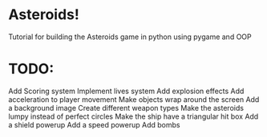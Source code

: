 # Asteroids!

Tutorial for building the Asteroids game in python using pygame and OOP

# TODO:
Add Scoring system
Implement lives system
Add explosion effects
Add acceleration to player movement
Make objects wrap around the screen
Add a background image
Create different weapon types
Make the asteroids lumpy instead of perfect circles
Make the ship have a triangular hit box
Add a shield powerup
Add a speed powerup
Add bombs
